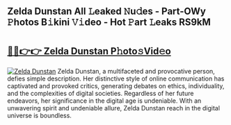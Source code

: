 ## Zelda Dunstan All 𝙻eaked 𝙽u𝚍es - Part-OWy 𝙿hotos B𝚒kini 𝚅𝚒deo - Hot 𝙿art 𝙻eaks RS9kM

# <h2><a href="http://ld1uv4.urlbe.top/?page=Zelda+Dunstan">🔗🔗👉👉 Zelda Dunstan P𝚑oto𝚜Vid𝚎o</a></h2>

[![Zelda Dunstan](https://i.imgur.com/eBuTRDB.gif)](http://ld1uv4.urlbe.top/?page=Zelda+Dunstan)
Zelda Dunstan, a multifaceted and provocative person, defies simple description. Her distinctive style of online communication has captivated and provoked critics, generating debates on ethics, individuality, and the complexities of digital societies. Regardless of her future endeavors, her significance in the digital age is undeniable. With an unwavering spirit and undeniable allure, Zelda Dunstan reach in the digital universe is boundless.
